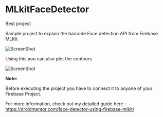 # MLkitFaceDetector
Best project

Sample project to explain the barcode Face detection API from Firebase MLKit

![ScreenShot](https://droidmentor.com/wp-content/uploads/2018/11/mlkit_face_detection_example.jpg)

Using this you can also plot the contours

![ScreenShot](https://droidmentor.com/wp-content/uploads/2018/11/mlkit_face_contours_example-1.jpg)

**Note:**

Before executing the project you have to connect it to anyone of your Firebase Project.

For more information, check out my detailed guide here :  https://droidmentor.com/face-detector-using-firebase-mlkit/
